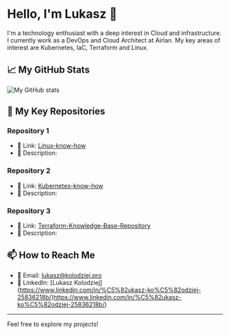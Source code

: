 # Hello, I'm Lukasz 👋

I'm a technology enthusiast with a deep interest in Cloud and infrastructure. I currently work as a DevOps and Cloud Architect at Airlan. My key areas of interest are Kubernetes, IaC, Terraform and Linux.

## 📈 My GitHub Stats

![My GitHub stats](https://github-readme-stats.vercel.app/api?username=lkolo-prez&show_icons=true&theme=dark)

## 🔭 My Key Repositories

### Repository 1

- 🔗 Link: [Linux-know-how](https://github.com/lkolo-prez/Linux-know-how)
- 📝 Description: 

### Repository 2

- 🔗 Link: [Kubernetes-know-how](https://github.com/lkolo-prez/Kubernetes-know-how)
- 📝 Description:

### Repository 3

- 🔗 Link: [Terraform-Knowledge-Base-Repository](https://github.com/lkolo-prez/Terraform-Knowledge-Base-Repository)
- 📝 Description:

## 📫 How to Reach Me

- 📧 Email: [lukasz@kolodziej.pro](lukasz@kolodziej.pro)
- 💼 LinkedIn: [Lukasz Kolodziej] (https://www.linkedin.com/in/%C5%82ukasz-ko%C5%82odziej-25836218b/)https://www.linkedin.com/in/%C5%82ukasz-ko%C5%82odziej-25836218b/)
---

Feel free to explore my projects!

